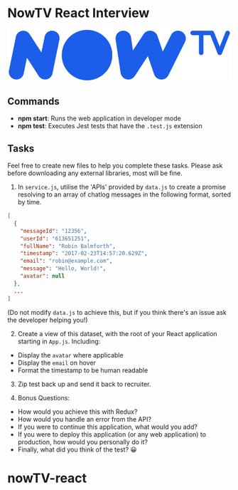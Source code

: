 # NowTV React Interview

![NowTV](./logo.png)

## Commands

- **npm start**: Runs the web application in developer mode
- **npm test**: Executes Jest tests that have the `.test.js` extension

## Tasks

Feel free to create new files to help you complete these tasks. Please ask before downloading any external libraries, most will be fine.

1. In `service.js`, utilise the 'APIs' provided by `data.js` to create a promise resolving to an array of chatlog messages in the following format, sorted by time.

```json
[
  {
    "messageId": "12356",
    "userId": "613651251",
    "fullName": "Robin Balmforth",
    "timestamp": "2017-02-23T14:57:20.629Z",
    "email": "robin@example.com",
    "message": "Hello, World!",
    "avatar": null
  },
  ...
]
```
(Do not modify `data.js` to achieve this, but if you think there's an issue ask the developer helping you!)

2. Create a view of this dataset, with the root of your React application starting in `App.js`. Including:
  - Display the `avatar` where applicable
  - Display the `email` on hover
  - Format the timestamp to be human readable

3. Zip test back up and send it back to recruiter.

4. Bonus Questions:
  - How would you achieve this with Redux?
  - How would you handle an error from the API?
  - If you were to continue this application, what would you add?
  - If you were to deploy this application (or any web application) to production, how would you personally do it?
  - Finally, what did you think of the test? 😀

# nowTV-react
